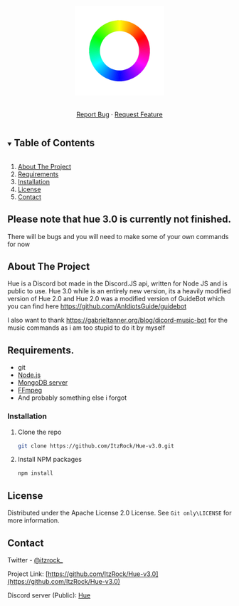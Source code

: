 



<!-- PROJECT LOGO -->
<br />
<p align="center">
  <a href="https://github.com/ItzRock/Hue-v3.0">
    <img src="Git only/images/logo.png" alt="Logo" width="200" height="200">
  </a>
  <p align="center">
    <br />
    <a href="https://github.com/ItzRock/Hue-v3.0/issues">Report Bug</a>
    ·
    <a href="https://github.com/ItzRock/Hue-v3.0/issues">Request Feature</a>
  </p>
</p>



<!-- TABLE OF CONTENTS -->
<details open="open">
  <summary><h2 style="display: inline-block">Table of Contents</h2></summary>
  <ol>
    <li><a href="#about-the-project">About The Project</a></li>
    <li><a href="#requirements">Requirements</a></li>
    <li><a href="#installation">Installation</a></li>
    <li><a href="#license">License</a></li>
    <li><a href="#contact">Contact</a></li>
  </ol>
</details>

## Please note that hue 3.0 is currently not finished.
There will be bugs and you will need to make some of your own commands for now
<!-- ABOUT THE PROJECT -->
## About The Project

Hue is a Discord bot made in the Discord.JS api, written for Node JS and is public to use.
Hue 3.0 while is an entirely new version, its a heavily modified version of Hue 2.0
and Hue 2.0 was a modified version of GuideBot which you can find here
https://github.com/AnIdiotsGuide/guidebot

I also want to thank https://gabrieltanner.org/blog/dicord-music-bot for the music commands 
as i am too stupid to do it by myself
## Requirements.
- git
- [Node.js](https://nodejs.org/)
- [MongoDB server](https://www.mongodb.com/try/download/community)
- [FFmpeg](https://ffmpeg.org/)
- And probably something else i forgot
### Installation

1. Clone the repo
   ```sh
   git clone https://github.com/ItzRock/Hue-v3.0.git
   ```
2. Install NPM packages
   ```sh
   npm install
   ```
<!-- LICENSE -->
## License

Distributed under the Apache License 2.0 License. See `Git only\LICENSE` for more information.



<!-- CONTACT -->
## Contact

Twitter - [@itzrock_](https://twitter.com/itzrock_)

Project Link: [https://github.com/ItzRock/Hue-v3.0](https://github.com/ItzRock/Hue-v3.0)

Discord server (Public): [Hue](https://discord.com/invite/QwgnZ83XD3)
